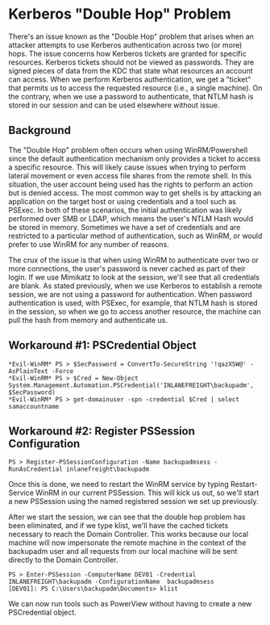 # Kerberos "Double Hop" Problem
There's an issue known as the "Double Hop" problem that arises when an attacker attempts to use Kerberos authentication across two (or more) hops. The issue concerns how Kerberos tickets are granted for specific resources. Kerberos tickets should not be viewed as passwords. They are signed pieces of data from the KDC that state what resources an account can access. When we perform Kerberos authentication, we get a "ticket" that permits us to access the requested resource (i.e., a single machine). On the contrary, when we use a password to authenticate, that NTLM hash is stored in our session and can be used elsewhere without issue.

## Background
The "Double Hop" problem often occurs when using WinRM/Powershell since the default authentication mechanism only provides a ticket to access a specific resource. This will likely cause issues when trying to perform lateral movement or even access file shares from the remote shell. In this situation, the user account being used has the rights to perform an action but is denied access. The most common way to get shells is by attacking an application on the target host or using credentials and a tool such as PSExec. In both of these scenarios, the initial authentication was likely performed over SMB or LDAP, which means the user's NTLM Hash would be stored in memory. Sometimes we have a set of credentials and are restricted to a particular method of authentication, such as WinRM, or would prefer to use WinRM for any number of reasons.

The crux of the issue is that when using WinRM to authenticate over two or more connections, the user's password is never cached as part of their login. If we use Mimikatz to look at the session, we'll see that all credentials are blank. As stated previously, when we use Kerberos to establish a remote session, we are not using a password for authentication. When password authentication is used, with PSExec, for example, that NTLM hash is stored in the session, so when we go to access another resource, the machine can pull the hash from memory and authenticate us.

## Workaround #1: PSCredential Object
```
*Evil-WinRM* PS > $SecPassword = ConvertTo-SecureString '!qazXSW@' -AsPlainText -Force
*Evil-WinRM* PS > $Cred = New-Object System.Management.Automation.PSCredential('INLANEFREIGHT\backupadm', $SecPassword)
*Evil-WinRM* PS > get-domainuser -spn -credential $Cred | select samaccountname
```

## Workaround #2: Register PSSession Configuration
```
PS > Register-PSSessionConfiguration -Name backupadmsess -RunAsCredential inlanefreight\backupadm
```

Once this is done, we need to restart the WinRM service by typing Restart-Service WinRM in our current PSSession. This will kick us out, so we'll start a new PSSession using the named registered session we set up previously.

After we start the session, we can see that the double hop problem has been eliminated, and if we type klist, we'll have the cached tickets necessary to reach the Domain Controller. This works because our local machine will now impersonate the remote machine in the context of the backupadm user and all requests from our local machine will be sent directly to the Domain Controller.

```
PS > Enter-PSSession -ComputerName DEV01 -Credential INLANEFREIGHT\backupadm -ConfigurationName  backupadmsess
[DEV01]: PS C:\Users\backupadm\Documents> klist
```

We can now run tools such as PowerView without having to create a new PSCredential object.